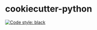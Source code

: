 # cookiecutter-python

[![Code style: black](https://img.shields.io/badge/code%20style-black-000000.svg)](https://github.com/ambv/black)

